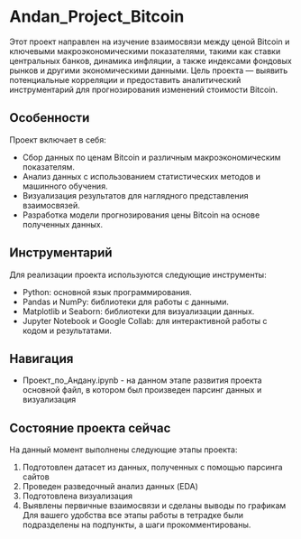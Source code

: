 # Andan_Project_Bitcoin

Этот проект направлен на изучение взаимосвязи между ценой Bitcoin и ключевыми макроэкономическими показателями, такими как ставки центральных банков, динамика инфляции, а также индексами фондовых рынков и другими экономическими данными. Цель проекта — выявить потенциальные корреляции и предоставить аналитический инструментарий для прогнозирования изменений стоимости Bitcoin.

## Особенности

Проект включает в себя:
- Сбор данных по ценам Bitcoin и различным макроэкономическим показателям.
- Анализ данных с использованием статистических методов и машинного обучения.
- Визуализация результатов для наглядного представления взаимосвязей.
- Разработка модели прогнозирования цены Bitcoin на основе полученных данных.

## Инструментарий

Для реализации проекта используются следующие инструменты:
- Python: основной язык программирования.
- Pandas и NumPy: библиотеки для работы с данными.
- Matplotlib и Seaborn: библиотеки для визуализации данных.
- Jupyter Notebook и Google Collab: для интерактивной работы с кодом и результатами.

## Навигация
- Проект_по_Андану.ipynb - на данном этапе развития проекта основной файл, в котором был произведен парсинг данных и визуализация

## Состояние проекта сейчас
На данный момент выполнены следующие этапы проекта:
1. Подготовлен датасет из данных, полученных с помощью парсинга сайтов 
2. Проведен разведочный анализ данных (EDA)
3. Подготовлена визуализация
4. Выявлены первичные взаимосвязи и сделаны выводы по графикам
Для вашего удобства все этапы работы в тетрадке были подразделены на подпункты, а шаги прокомментированы.
